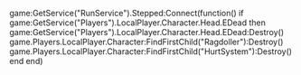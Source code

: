 game:GetService("RunService").Stepped:Connect(function()
           if game:GetService("Players").LocalPlayer.Character.Head.EDead then
               game:GetService("Players").LocalPlayer.Character.Head.EDead:Destroy()
   game.Players.LocalPlayer.Character:FindFirstChild("Ragdoller"):Destroy()
   game.Players.LocalPlayer.Character:FindFirstChild("HurtSystem"):Destroy()
           end
end)
